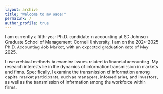 ```yaml
---
layout: archive
title: "Welcome to my page!"
permalink: /
author_profile: true
---
```


I am currently a fifth-year Ph.D. candidate in accounting at SC Johnson Graduate School of Management, Cornell University. I am on the 2024-2025 Ph.D. Accounting Job Market, with an expected graduation date of May 2025. 

I use archival methods to examine issues related to financial accounting. My research interests lie in the dynamics of information transmission in markets and firms. Specifically, I examine the transmission of information among capital market participants, such as managers, infomediaries, and investors, as well as the transmission of information among the workforce within firms.

